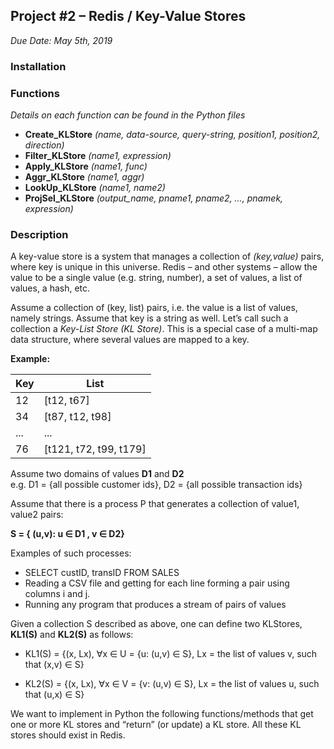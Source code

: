 ## Project #2 – Redis / Key-Value Stores
*Due Date: May 5th, 2019*

### Installation

### Functions
*Details on each function can be found in the Python files*
- **Create_KLStore** *(name, data-source, query-string, position1, position2, direction)*
- **Filter_KLStore** *(name1, expression)*
- **Apply_KLStore** *(name1, func)*
- **Aggr_KLStore** *(name1, aggr)*
- **LookUp_KLStore** *(name1, name2)*
- **ProjSel_KLStore** *(output_name, pname1, pname2, …, pnamek, expression)*

### Description
A key-value store is a system that manages a collection of *(key,value)* pairs, where key is unique in this universe. Redis – and other systems – allow the value to be a single value (e.g. string, number), a set of values, a list of values, a hash, etc.

Assume a collection of (key, list) pairs, i.e. the value is a list of values, namely strings. Assume that key is a string as well. Let’s call such a collection a *Key-List Store (KL Store)*. This is a special case of a multi-map data structure, where several values are mapped to a key.

**Example:**

| Key 	| List                   	|
|-----	|------------------------	|
| 12  	| [t12, t67]             	|
| 34  	| [t87, t12, t98]        	|
| ... 	| ...                    	|
| 76  	| [t121, t72, t99, t179] 	|

Assume two domains of values **D1** and **D2**  
e.g. D1 = {all possible customer ids}, D2 = {all possible transaction ids}

Assume that there is a process P that generates a collection of value1, value2 pairs:

**S = { (u,v): u ∈ D1 , v ∈ D2}**

Examples of such processes:
- SELECT custID, transID FROM SALES
- Reading a CSV file and getting for each line forming a pair using columns i and j.
- Running any program that produces a stream of pairs of values

Given a collection S described as above, one can define two KLStores, **KL1(S)** and **KL2(S)** as follows:

- KL1(S) = {(x, Lx), ∀x ∈ U = {u: (u,v) ∈ S}, Lx = the list of values v, such that (x,v) ∈ S}

- KL2(S) = {(x, Lx), ∀x ∈ V = {v: (u,v) ∈ S}, Lx = the list of values u, such that (u,x) ∈ S}

We want to implement in Python the following functions/methods that get one or more KL stores and “return” (or update) a KL store. All these KL stores should exist in Redis.

